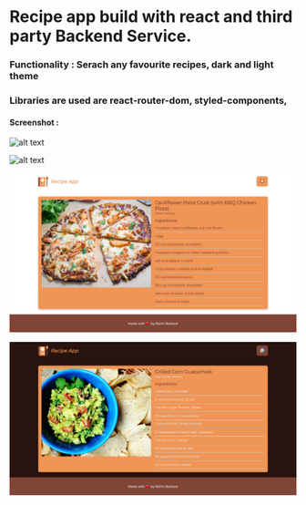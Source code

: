 # Recipe app build with react and third party Backend Service.
### Functionality : Serach any favourite recipes, dark and light theme
### Libraries are used are react-router-dom, styled-components, 

#### Screenshot :
![alt text](https://github.com/BarboolRahhi/react-recipe-app/blob/master/scrnli_12_08_2021_00-32-42.png)

![alt text](https://github.com/BarboolRahhi/react-recipe-app/blob/master/scrnli_12_08_2021_00-33-16.png)

![alt text](https://github.com/BarboolRahhi/react-recipe-app/blob/master/scrnli_12_08_2021_00-33-51.png)

![alt text](https://github.com/BarboolRahhi/react-recipe-app/blob/master/scrnli_12_08_2021_00-36-39.png)
